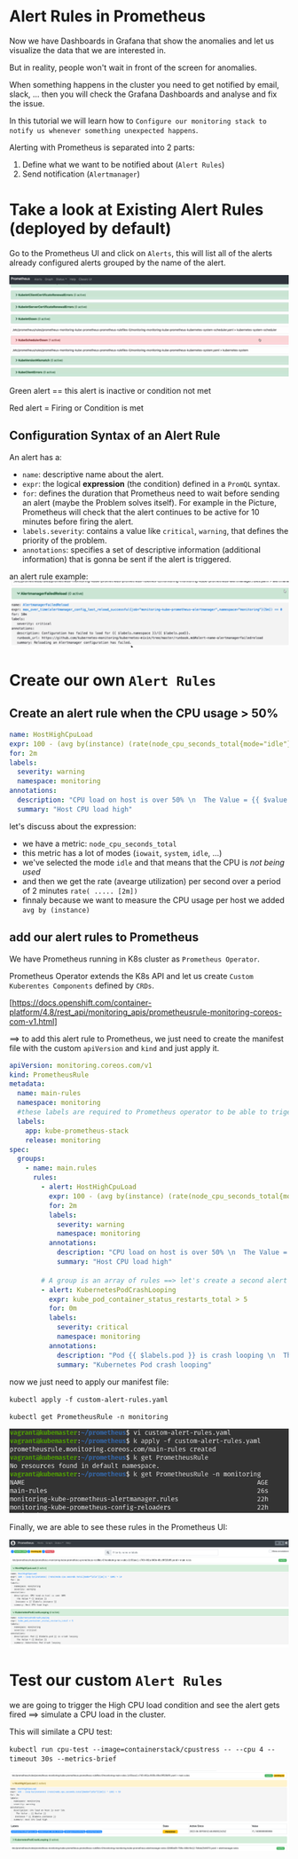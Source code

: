 # Alert Rules in Prometheus

Now we have Dashboards in Grafana that show the anomalies and let us visualize the data that we are interested in.

But in reality, people won't wait in front of the screen for anomalies.

When something happens in the cluster you need to get notified by email, slack, ... then you will check the Grafana Dashboards and analyse and fix the issue.

In this tutorial we will learn how to `Configure our monitoring stack to notify us whenever something unexpected happens`.

Alerting with Prometheus is separated into 2 parts:

1.  Define what we want to be notified about (`Alert Rules`)
2.  Send notification (`Alertmanager`)

# Take a look at Existing Alert Rules (deployed by default)

Go to the Prometheus UI and click on `Alerts`, this will list all of the alerts already configured alerts grouped by the name of the alert.

![Alt text](./images/alerts.png?raw=true)

Green alert == this alert is inactive or condition not met

Red alert = Firing or Condition is met

## Configuration Syntax of an Alert Rule

An alert has a:

- `name`: descriptive name about the alert.
- `expr`: the logical **expression** (the condition) defined in a `PromQL` syntax.
- `for`: defines the duration that Prometheus need to wait before sending an alert (maybe the Problem solves itself). For example in the Picture, Prometheus will check that the alert continues to be active for 10 minutes before firing the alert.
- `labels.severity`: contains a value like `critical`, `warning`, that defines the priority of the problem.
- `annotations`: specifies a set of descriptive information (additional information) that is gonna be sent if the alert is triggered.

an alert rule example:
![Alt text](./images/alert-rule.png?raw=true)

# Create our own `Alert Rules`

## Create an alert rule when the CPU usage > 50%

```yaml
name: HostHighCpuLoad
expr: 100 - (avg by(instance) (rate(node_cpu_seconds_total{mode="idle"}[2m])) * 100) > 50
for: 2m
labels:
  severity: warning
  namespace: monitoring
annotations:
  description: "CPU load on host is over 50% \n  The Value = {{ $value }} \n Instance = {{ $labels.instance }} \n"
  summary: "Host CPU load high"
```

let's discuss about the expression:

- we have a metric: `node_cpu_seconds_total`
- this metric has a lot of modes (`iowait`, `system`, `idle`, ...)
- we've selected the mode `idle` and that means that the CPU is _not being used_
- and then we get the rate (avearge utilization) per second over a period of 2 minutes `rate( ..... [2m])`
- finnaly because we want to measure the CPU usage per host we added `avg by (instance)`

## add our alert rules to Prometheus

We have Prometheus running in K8s cluster as `Prometheus Operator`.

Prometheus Operator extends the K8s API and let us create `Custom Kuberentes Components` defined by `CRDs`.

[https://docs.openshift.com/container-platform/4.8/rest_api/monitoring_apis/prometheusrule-monitoring-coreos-com-v1.html]

==> to add this alert rule to Prometheus, we just need to create the manifest file with the custom `apiVersion` and `kind` and just apply it.

```yaml
apiVersion: monitoring.coreos.com/v1
kind: PrometheusRule
metadata:
  name: main-rules
  namespace: monitoring
  #these labels are required to Prometheus operator to be able to triger the rules
  labels:
    app: kube-prometheus-stack
    release: monitoring
spec:
  groups:
    - name: main.rules
      rules:
        - alert: HostHighCpuLoad
          expr: 100 - (avg by(instance) (rate(node_cpu_seconds_total{mode="idle"}[2m])) * 100) > 50
          for: 2m
          labels:
            severity: warning
            namespace: monitoring
          annotations:
            description: "CPU load on host is over 50% \n  The Value = {{ $value }} \n Instance = {{ $labels.instance }} \n"
            summary: "Host CPU load high"

        # A group is an array of rules ==> let's create a second alert rule when the Pod cannot start:
        - alert: KubernetesPodCrashLooping
          expr: kube_pod_container_status_restarts_total > 5
          for: 0m
          labels:
            severity: critical
            namespace: monitoring
          annotations:
            description: "Pod {{ $labels.pod }} is crash looping \n  The Value = {{ $value }}"
            summary: "Kubernetes Pod crash looping"
```

now we just need to apply our manifest file:

`kubectl apply -f custom-alert-rules.yaml`

`kubectl get PrometheusRule -n monitoring`

![Alt text](./images/custom-rule.png?raw=true)

Finally, we are able to see these rules in the Prometheus UI:

![Alt text](./images/custom-rule-ui.png?raw=true)

# Test our custom `Alert Rules`

we are going to trigger the High CPU load condition and see the alert gets fired ==> simulate a CPU load in the cluster.

This will similate a CPU test:

`kubectl run cpu-test --image=containerstack/cpustress -- --cpu 4 --timeout 30s --metrics-brief`

![Alt text](./images/alert-pending.png?raw=true)
